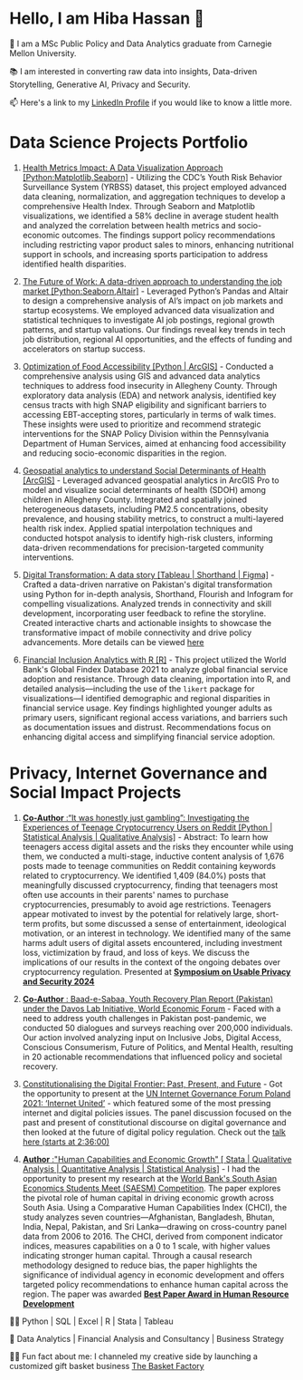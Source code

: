 # Hello, I am Hiba Hassan 👋

🌱 I am a MSc Public Policy and Data Analytics graduate from Carnegie Mellon University.

📚 I am interested in converting raw data into insights, Data-driven Storytelling, Generative AI, Privacy and Security.

📫 Here's a link to my [LinkedIn Profile](https://www.linkedin.com/in/hiba-h-236046162/) if you would like to know a little more.

# Data Science Projects Portfolio
1. [Health Metrics Impact: A Data Visualization Approach [Python:Matplotlib,Seaborn]](https://github.com/hibahassan96/Health-Metrics-Impact-A-Data-Visualization-Approach) - Utilizing the CDC’s Youth Risk Behavior Surveillance System (YRBSS) dataset, this project employed advanced data cleaning, normalization, and aggregation techniques to develop a comprehensive Health Index. Through Seaborn and Matplotlib visualizations, we identified a 58% decline in average student health and analyzed the correlation between health metrics and socio-economic outcomes. The findings support policy recommendations including restricting vapor product sales to minors, enhancing nutritional support in schools, and increasing sports participation to address identified health disparities.

2. [The Future of Work: A data-driven approach to understanding the job market [Python:Seaborn,Altair]](https://github.com/hibahassan96/The-Future-of-Work-A-data-driven-approach-to-understanding-the-job-market) - Leveraged Python’s Pandas and Altair to design a comprehensive analysis of AI’s impact on job markets and startup ecosystems. We employed advanced data visualization and statistical techniques to investigate AI job postings, regional growth patterns, and startup valuations. Our findings reveal key trends in tech job distribution, regional AI opportunities, and the effects of funding and accelerators on startup success.

3. [Optimization of Food Accessibility [Python | ArcGIS]](https://github.com/hibahassan96/Optimization-of-Food-Accessibility-in-Alleghany-County) - Conducted a comprehensive analysis using GIS and advanced data analytics techniques to address food insecurity in Allegheny County. Through exploratory data analysis (EDA) and network analysis, identified key census tracts with high SNAP eligibility and significant barriers to accessing EBT-accepting stores, particularly in terms of walk times. These insights were used to prioritize and recommend strategic interventions for the SNAP Policy Division within the Pennsylvania Department of Human Services, aimed at enhancing food accessibility and reducing socio-economic disparities in the region.

4. [Geospatial analytics to understand Social Determinants of Health [ArcGIS]](https://github.com/hibahassan96/Geospatial-Analytics-to-understand-Social-Determinants-of-Health) - Leveraged advanced geospatial analytics in ArcGIS Pro to model and visualize social determinants of health (SDOH) among children in Allegheny County. Integrated and spatially joined heterogeneous datasets, including PM2.5 concentrations, obesity prevalence, and housing stability metrics, to construct a multi-layered health risk index. Applied spatial interpolation techniques and conducted hotspot analysis to identify high-risk clusters, informing data-driven recommendations for precision-targeted community interventions.
   
6. [Digital Transformation: A data story [Tableau | Shorthand | Figma]](https://preview.shorthand.com/f0VL0RSaMQNXBT8p#section-Introduction-ZVmJW1jjkR) - Crafted a data-driven narrative on Pakistan's digital transformation using Python for in-depth analysis, Shorthand, Flourish and Infogram for compelling visualizations. Analyzed trends in connectivity and skill development, incorporating user feedback to refine the storyline. Created interactive charts and actionable insights to showcase the transformative impact of mobile connectivity and drive policy advancements.
More details can be viewed [here](https://hibahassan96.github.io/hibah-tswd-portfolio/Project_III_PakistansDigitization.html)

7. [Financial Inclusion Analytics with R [R]](https://github.com/hibahassan96/Global-Financial-Inclusion-Analytics) - This project utilized the World Bank's Global Findex Database 2021 to analyze global financial service adoption and resistance. Through data cleaning, importation into R, and detailed analysis—including the use of the `likert` package for visualizations—I identified demographic and regional disparities in financial service usage. Key findings highlighted younger adults as primary users, significant regional access variations, and barriers such as documentation issues and distrust. Recommendations focus on enhancing digital access and simplifying financial service adoption.

# Privacy, Internet Governance and Social Impact Projects
1. [**Co-Author** :“It was honestly just gambling”: Investigating the Experiences of Teenage Cryptocurrency Users on Reddit [Python | Statistical Analysis | Qualitative Analysis]](https://soups2024.usenix.hotcrp.com/doc/soups2024-final279.pdf) - Abstract: To learn how teenagers access digital assets and the risks they encounter while using them, we conducted a multi-stage, inductive content analysis of 1,676 posts made to teenage communities on Reddit containing keywords related to cryptocurrency. We identified 1,409 (84.0%) posts that meaningfully discussed cryptocurrency, finding that teenagers most often use accounts in their parents' names to purchase cryptocurrencies, presumably to avoid age restrictions. Teenagers appear motivated to invest by the potential for relatively large, short-term profits, but some discussed a sense of entertainment, ideological motivation, or an interest in technology. We identified many of the same harms adult users of digital assets encountered, including investment loss, victimization by fraud, and loss of keys. We discuss the implications of our results in the context of the ongoing debates over cryptocurrency regulation.
Presented at [**Symposium on Usable Privacy and Security 2024**](https://www.usenix.org/conference/soups2024/presentation/bouma-sims)

2. [**Co-Author** : Baad-e-Sabaa, Youth Recovery Plan Report (Pakistan) under the Davos Lab Initiative, World Economic Forum](https://drive.google.com/file/d/1FbzS8VkdFwki7jSRNTAQELTAYxoqvQlZ/view) - Faced with a need to address youth challenges in Pakistan post-pandemic, we conducted 50 dialogues and surveys reaching over 200,000 individuals. Our action involved analyzing input on Inclusive Jobs, Digital Access, Conscious Consumerism, Future of Politics, and Mental Health, resulting in 20 actionable recommendations that influenced policy and societal recovery.

3. [Constitutionalising the Digital Frontier: Past, Present, and Future](https://www.intgovforum.org/en/content/igf-2021-day-0-event-17-constitutionalising-the-digital-frontier-past-present-and-future) - Got the opportunity to present at the [UN Internet Governance Forum Poland 2021: ‘Internet United’](https://www.intgovforum.org/en/content/igf-2021#:~:text=The%2016th%20annual%20IGF%20meeting,invited%20to%20the%2016th%20IGF%20.) - which featured some of the most pressing internet and digital policies issues. The panel discussion focused on the past and present of constitutional discourse on digital governance and then looked at the future of digital policy regulation.
Check out the [talk here (starts at 2:36:00)](https://www.youtube.com/watch?v=OTRrwD1cNcs)

4. [**Author** :"Human Capabilities and Economic Growth" [ Stata | Qualitative Analysis | Quantitative Analysis | Statistical Analysis]](https://drive.google.com/file/d/1k83ql2_-FKCoY3NtoATKBTlO0R0BsFsH/view?usp=sharing) - I had the opportunity to present my research at the [World Bank's South Asian Economics Students Meet (SAESM) Competition](https://saesm.net/). The paper explores the pivotal role of human capital in driving economic growth across South Asia. Using a Comparative Human Capabilities Index (CHCI), the study analyzes seven countries—Afghanistan, Bangladesh, Bhutan, India, Nepal, Pakistan, and Sri Lanka—drawing on cross-country panel data from 2006 to 2016. The CHCI, derived from component indicator indices, measures capabilities on a 0 to 1 scale, with higher values indicating stronger human capital. Through a causal research methodology designed to reduce bias, the paper highlights the significance of individual agency in economic development and offers targeted policy recommendations to enhance human capital across the region. The paper was awarded **[Best Paper Award in Human Resource Development](https://saesm.net/SAESM_Newsletter_2020_Vol_03_No_01.pdf)**

👩‍💻 Python | SQL | Excel | R | Stata | Tableau

🧠 Data Analytics | Financial Analysis and Consultancy | Business Strategy 

🎨🎁 Fun fact about me: I channeled my creative side by launching a customized gift basket business [The Basket Factory](https://www.instagram.com/thebasketfactorylahore/?hl=en)
